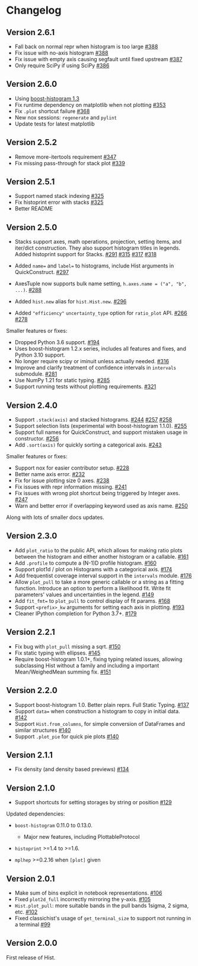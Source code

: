 # Changelog

## Version 2.6.1

* Fall back on normal repr when histogram is too large
  [#388](https://github.com/scikit-hep/hist/pull/388)
* Fix issue with no-axis histogram
  [#388](https://github.com/scikit-hep/hist/pull/388)
* Fix issue with empty axis causing segfault until fixed upstream
  [#387](https://github.com/scikit-hep/hist/pull/387)
* Only require SciPy if using SciPy
  [#386](https://github.com/scikit-hep/hist/pull/386)

## Version 2.6.0

* Using [boost-histogram 1.3](https://boost-histogram.readthedocs.io/en/latest/CHANGELOG.html#version-1-3)
* Fix runtime dependency on matplotlib when not plotting
  [#353](https://github.com/scikit-hep/hist/pull/353)
* Fix `.plot` shortcut failure
  [#368](https://github.com/scikit-hep/hist/pull/368)
* New nox sessions: `regenerate` and `pylint`
* Update tests for latest matplotlib

## Version 2.5.2

* Remove more-itertools requirement
  [#347](https://github.com/scikit-hep/hist/pull/347)
* Fix missing pass-through for stack plot
  [#339](https://github.com/scikit-hep/hist/pull/339)

## Version 2.5.1

* Support named stack indexing
  [#325](https://github.com/scikit-hep/hist/pull/325)
* Fix histoprint error with stacks
  [#325](https://github.com/scikit-hep/hist/pull/325)
* Better README

## Version 2.5.0

* Stacks support axes, math operations, projection, setting items, and
  iter/dict construction. They also support histogram titles in
  legends. Added histoprint support for Stacks.
  [#291](https://github.com/scikit-hep/hist/pull/291)
  [#315](https://github.com/scikit-hep/hist/pull/315)
  [#317](https://github.com/scikit-hep/hist/pull/317)
  [#318](https://github.com/scikit-hep/hist/pull/318)

* Added `name=` and `label=` to histograms, include Hist arguments in
  QuickConstruct. [#297](https://github.com/scikit-hep/hist/pull/297)

* AxesTuple now supports bulk name setting,
  `h.axes.name = ("a", "b", ...)`.
  [#288](https://github.com/scikit-hep/hist/pull/288)

* Added `hist.new` alias for `hist.Hist.new`.
  [#296](https://github.com/scikit-hep/hist/pull/296)

* Added `"efficiency"` `uncertainty_type` option for `ratio_plot` API.
  [#266](https://github.com/scikit-hep/hist/pull/266)
  [#278](https://github.com/scikit-hep/hist/pull/278)

Smaller features or fixes:

* Dropped Python 3.6 support.
  [#194](https://github.com/scikit-hep/hist/pull/194)
* Uses boost-histogram 1.2.x series, includes all features and fixes,
  and Python 3.10 support.
* No longer require scipy or iminuit unless actually needed.
  [#316](https://github.com/scikit-hep/hist/pull/316)
* Improve and clarify treatment of confidence intervals in `intervals`
  submodule.
  [#281](https://github.com/scikit-hep/hist/pull/281)
* Use NumPy 1.21 for static typing.
  [#285](https://github.com/scikit-hep/hist/pull/285)
* Support running tests without plotting requirements.
  [#321](https://github.com/scikit-hep/hist/pull/321)

## Version 2.4.0

* Support `.stack(axis)` and stacked histograms.
  [#244](https://github.com/scikit-hep/hist/pull/244)
  [#257](https://github.com/scikit-hep/hist/pull/257)
  [#258](https://github.com/scikit-hep/hist/pull/258)
* Support selection lists (experimental with boost-histogram 1.1.0).
  [#255](https://github.com/scikit-hep/hist/pull/255)
* Support full names for QuickConstruct, and support mistaken usage in
  constructor. [#256](https://github.com/scikit-hep/hist/pull/256)
* Add `.sort(axis)` for quickly sorting a categorical axis.
  [#243](https://github.com/scikit-hep/hist/pull/243)

Smaller features or fixes:

* Support nox for easier contributor setup.
  [#228](https://github.com/scikit-hep/hist/pull/228)
* Better name axis error.
  [#232](https://github.com/scikit-hep/hist/pull/232)
* Fix for issue plotting size 0 axes.
  [#238](https://github.com/scikit-hep/hist/pull/238)
* Fix issues with repr information missing.
  [#241](https://github.com/scikit-hep/hist/pull/241)
* Fix issues with wrong plot shortcut being triggered by Integer axes.
  [#247](https://github.com/scikit-hep/hist/pull/247)
* Warn and better error if overlapping keyword used as axis name.
  [#250](https://github.com/scikit-hep/hist/pull/250)

Along with lots of smaller docs updates.

## Version 2.3.0

* Add `plot_ratio` to the public API, which allows for making ratio
  plots between the histogram and either another histogram or a
  callable. [#161](https://github.com/scikit-hep/hist/pull/161)
* Add `.profile` to compute a (N-1)D profile histogram.
  [#160](https://github.com/scikit-hep/hist/pull/160)
* Support plot1d / plot on Histograms with a categorical axis.
  [#174](https://github.com/scikit-hep/hist/pull/174)
* Add frequentist coverage interval support in the `intervals` module.
  [#176](https://github.com/scikit-hep/hist/pull/176)
* Allow `plot_pull` to take a more generic callable or a string as a
  fitting function. Introduce an option to perform a likelihood fit.
  Write fit parameters' values and uncertainties in the legend.
  [#149](https://github.com/scikit-hep/hist/pull/149)
* Add `fit_fmt=` to `plot_pull` to control display of fit params.
  [#168](https://github.com/scikit-hep/hist/pull/168)
* Support `<prefix>_kw` arguments for setting each axis in plotting.
  [#193](https://github.com/scikit-hep/hist/pull/193)
* Cleaner IPython completion for Python 3.7+.
  [#179](https://github.com/scikit-hep/hist/pull/179)

## Version 2.2.1

* Fix bug with `plot_pull` missing a sqrt.
  [#150](https://github.com/scikit-hep/hist/pull/150)
* Fix static typing with ellipses.
  [#145](https://github.com/scikit-hep/hist/pull/145)
* Require boost-histogram 1.0.1+, fixing typing related issues,
  allowing subclassing Hist without a family and including a important
  Mean/WeighedMean summing fix.
  [#151](https://github.com/scikit-hep/hist/pull/151)

## Version 2.2.0

* Support boost-histogram 1.0. Better plain reprs. Full Static Typing.
  [#137](https://github.com/scikit-hep/hist/pull/137)
* Support `data=` when construction a histogram to copy in initial
  data. [#142](https://github.com/scikit-hep/hist/pull/142)
* Support `Hist.from_columns`, for simple conversion of DataFrames and
  similar structures
  [#140](https://github.com/scikit-hep/hist/pull/140)
* Support `.plot_pie` for quick pie plots
  [#140](https://github.com/scikit-hep/hist/pull/140)

## Version 2.1.1

* Fix density (and density based previews)
  [#134](https://github.com/scikit-hep/hist/pull/134)

## Version 2.1.0

* Support shortcuts for setting storages by string or position
  [#129](https://github.com/scikit-hep/hist/pull/129)

Updated dependencies:

* `boost-histogram` 0.11.0 to 0.13.0.
  * Major new features, including PlottableProtocol

* `histoprint` >=1.4 to >=1.6.

* `mplhep` >=0.2.16 when `[plot]` given

## Version 2.0.1

* Make sum of bins explicit in notebook representations.
  [#106](https://github.com/scikit-hep/hist/pull/106)
* Fixed `plot2d_full` incorrectly mirroring the y-axis.
  [#105](https://github.com/scikit-hep/hist/pull/105)
* `Hist.plot_pull`: more suitable bands in the pull bands 1sigma, 2
  sigma, etc. [#102](https://github.com/scikit-hep/hist/pull/102)
* Fixed classichist's usage of `get_terminal_size` to support not running in
  a terminal [#99](https://github.com/scikit-hep/hist/pull/99)

## Version 2.0.0

First release of Hist.

